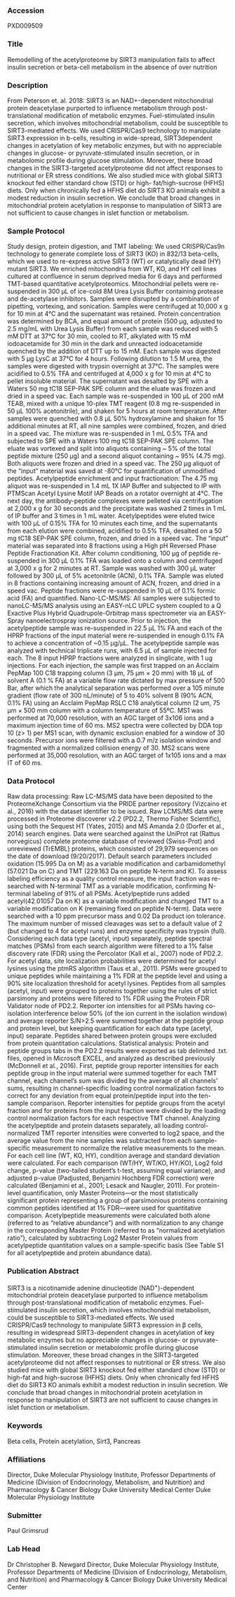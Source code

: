 ### Accession
PXD009509

### Title
Remodelling of the acetylproteome by SIRT3 manipulation fails to affect insulin secretion or beta-cell metabolism in the absence of over nutrition

### Description
From Peterson et. al. 2018:  SIRT3 is an NAD+-dependent mitochondrial protein deacetylase purported to influence metabolism through post-translational modification of metabolic enzymes. Fuel-stimulated insulin secretion, which involves mitochondrial metabolism, could be susceptible to SIRT3-mediated effects. We used CRISPR/Cas9 technology to manipulate SIRT3 expression in b-cells, resulting in wide-spread, SIRT3dependent changes in acetylation of key metabolic enzymes, but with no appreciable changes in glucose- or pyruvate-stimulated insulin secretion, or in metabolomic profile during glucose stimulation. Moreover, these broad changes in the SIRT3-targeted acetylproteome did not affect responses to nutritional or ER stress conditions. We also studied mice with global SIRT3 knockout fed either standard chow (STD) or high- fat/high-sucrose (HFHS) diets. Only when chronically fed a HFHS diet do SIRT3 KO animals exhibit a modest reduction in insulin secretion. We conclude that broad changes in mitochondrial protein acetylation in response to manipulation of SIRT3 are not sufficient to cause changes in islet function or metabolism.

### Sample Protocol
Study design, protein digestion, and TMT labeling: We used CRISPR/Cas9n technology to generate complete loss of SIRT3 (KO) in 832/13 beta-cells, which we used to re-express active SIRT3 (WT) or catalytically dead (HY) mutant SIRT3. We enriched mitochondria from WT, KO, and HY cell lines cultured at confluence in serum deprived media for 6 days and performed TMT-based quantitative acetylproteomics.  Mitochondrial pellets were re-suspended in 300 µL of ice-cold 8M Urea Lysis Buffer containing protease and de-acetylase inhibitors. Samples were disrupted by a combination of pipetting, vortexing, and sonication. Samples were centrifuged at 10,000 x g for 10 min at 4°C and the supernatant was retained. Protein concentration was determined by BCA, and equal amount of protein (500 µg, adjusted to 2.5 mg/mL with Urea Lysis Buffer) from each sample was reduced with 5 mM DTT at 37°C for 30 min, cooled to RT, alkylated with 15 mM iodoacetamide for 30 min in the dark and unreacted iodoacetamide quenched by the addition of DTT up to 15 mM. Each sample was digested with 5 µg LysC at 37°C for 4 hours. Following dilution to 1.5 M urea, the samples were digested with trypsin overnight at 37°C. The samples were acidified to 0.5% TFA and centrifuged at 4,000 x g for 10 min at 4°C to pellet insoluble material. The supernatant was desalted by SPE with a Waters 50 mg tC18 SEP-PAK SPE column and the eluate was frozen and dried in a speed vac. Each sample was re-suspended in 100 µL of 200 mM TEAB, mixed with a unique 10-plex TMT reagent (0.8 mg re-suspended in 50 µL 100% acetonitrile), and shaken for 5 hours at room temperature. After samples were quenched with 0.8 µL 50% hydroxylamine and shaken for 15 additional minutes at RT, all nine samples were combined, frozen, and dried in a speed vac. The mixture was re-suspended in 1 mL 0.5% TFA and subjected to SPE with a Waters 100 mg tC18 SEP-PAK SPE column. The eluate was vortexed and split into aliquots containing ~ 5% of the total peptide mixture (250 µg) and a second aliquot containing ~ 95% (4.75 mg). Both aliquots were frozen and dried in a speed vac. The 250 µg aliquot of the “input” material was saved at -80°C for quantification of unmodified peptides.      Acetylpeptide enrichment and input fractionation: The 4.75 mg aliquot was re-suspended in 1.4 mL 1X IAP Buffer and subjected to IP with PTMScan Acetyl Lysine Motif IAP Beads on a rotator overnight at 4°C. The next day, the antibody-peptide complexes were pelleted via centrifugation at 2,000 x g for 30 seconds and the precipitate was washed 2 times in 1 mL of IP buffer and 3 times in 1 mL water. Acetylpeptides were eluted twice with 100 µL of 0.15% TFA for 10 minutes each time, and the supernatants from each elution were combined, acidified to 0.5% TFA, desalted on a 50 mg tC18 SEP-PAK SPE column, frozen, and dried in a speed vac. The “input” material was separated into 8 fractions using a High pH Reversed Phase Peptide Fractionation Kit. After column conditioning, 100 µg of peptide re-suspended in 300 µL 0.1% TFA was loaded onto a column and centrifuged at 3,000 x g for 2 minutes at RT. Sample was washed with 300 µL water followed by 300 µL of 5% acetonitrile (ACN), 0.1% TFA. Sample was eluted in 8 fractions containing increasing amount of ACN, frozen, and dried in a speed vac. Peptide fractions were re-suspended in 10 µL of 0.1% formic acid (FA) and quantified.      Nano-LC-MS/MS: All samples were subjected to nanoLC-MS/MS analysis using an EASY-nLC UPLC system coupled to a Q Exactive Plus Hybrid Quadrupole-Orbitrap mass spectrometer via an EASY-Spray nanoelectrospray ionization source. Prior to injection, the acetylpeptide sample was re-suspended in 22.5 µL 1% FA and each of the HPRP fractions of the input material were re-suspended in enough 0.1% FA to achieve a concentration of ~0.15 µg/µL. The acetylpeptide sample was analyzed with technical triplicate runs, with 6.5 µL of sample injected for each. The 8 input HPRP fractions were analyzed in singlicate, with 1 ug injections. For each injection, the sample was first trapped on an Acclaim PepMap 100 C18 trapping column (3 µm, 75 µm × 20 mm) with 18 µL of solvent A (0.1 % FA) at a variable flow rate dictated by max pressure of 500 Bar, after which the analytical separation was performed over a 105 minute gradient (flow rate of 300 nL/minute) of 5 to 40% solvent B (90% ACN, 0.1% FA) using an Acclaim PepMap RSLC C18 analytical column (2 um, 75 µm × 500 mm column with a column temperature of 55ºC. MS1 was performed at 70,000 resolution, with an AGC target of 3x106 ions and a maximum injection time of 60 ms. MS2 spectra were collected by DDA top 10 (z> 1) per MS1 scan, with dynamic exclusion enabled for a window of 30 seconds. Precursor ions were filtered with a 0.7 m/z isolation window and fragmented with a normalized collision energy of 30. MS2 scans were performed at 35,000 resolution, with an AGC target of 1x105 ions and a max IT of 60 ms.

### Data Protocol
Raw data processing: Raw LC-MS/MS data have been deposited to the ProteomeXchange Consortium via the PRIDE partner repository (Vizcaino et al., 2016) with the dataset identifier to be issued. Raw LCMS/MS data were processed in Proteome discoverer v2.2 (PD2.2, Thermo Fisher Scientific), using both the Sequest HT (Yates, 2015) and MS Amanda 2.0 (Dorfer et al., 2014) search engines. Data were searched against the UniProt rat (Rattus norvegicus) complete proteome database of reviewed (Swiss-Prot) and unreviewed (TrEMBL) proteins, which consisted of 29,979 sequences on the date of download (9/20/2017). Default search parameters included oxidation (15.995 Da on M) as a variable modification and carbamidomethyl (57.021 Da on C) and TMT (229.163 Da on peptide N-term and K). To assess labeling efficiency as a quality control measure, the input fraction was re-searched with N-terminal TMT as a variable modification, confirming N-terminal labeling of 91% of all PSMs. Acetylpeptide runs added acetyl(42.01057 Da on K) as a variable modification and changed TMT to a variable modification on K (remaining fixed on peptide N-term). Data were searched with a 10 ppm precursor mass and 0.02 Da product ion tolerance. The maximum number of missed cleavages was set to a default value of 2 (but changed to 4 for acetyl runs) and enzyme specificity was trypsin (full). Considering each data type (acetyl, input) separately, peptide spectral matches (PSMs) from each search algorithm were filtered to a 1% false discovery rate (FDR) using the Percolator (Kall et al., 2007) node of PD2.2. For acetyl data, site localization probabilities were determined for acetyl lysines using the ptmRS algorithm (Taus et al., 2011). PSMs were grouped to unique peptides while maintaining a 1% FDR at the peptide level and using a 90% site localization threshold for acetyl lysines. Peptides from all samples (acetyl, input) were grouped to proteins together using the rules of strict parsimony and proteins were filtered to 1% FDR using the Protein FDR Validator node of PD2.2. Reporter ion intensities for all PSMs having co-isolation interference below 50% (of the ion current in the isolation window) and average reporter S/N>2.5 were summed together at the peptide group and protein level, but keeping quantification for each data type (acetyl, input) separate. Peptides shared between protein groups were excluded from protein quantitation calculations.   Statistical analysis: Protein and peptide groups tabs in the PD2.2 results were exported as tab delimited .txt. files, opened in Microsoft EXCEL, and analyzed as described previously (McDonnell et al., 2016). First, peptide group reporter intensities for each peptide group in the input material were summed together for each TMT channel, each channel’s sum was divided by the average of all channels’ sums, resulting in channel-specific loading control normalization factors to correct for any deviation from equal protein/peptide input into the ten-sample comparison. Reporter intensities for peptide groups from the acetyl fraction and for proteins from the input fraction were divided by the loading control normalization factors for each respective TMT channel. Analyzing the acetylpeptide and protein datasets separately, all loading control-normalized TMT reporter intensities were converted to log2 space, and the average value from the nine samples was subtracted from each sample-specific measurement to normalize the relative measurements to the mean. For each cell line (WT, KO, HY), condition average and standard deviation were calculated. For each comparison (WT/HY, WT/KO, HY/KO), Log2 fold change, p-value (two-tailed student’s t-test, assuming equal variance), and adjusted p-value (Padjusted, Benjamini Hochberg FDR correction) were calculated (Benjamini et al., 2001; Lesack and Naugler, 2011). For protein-level quantification, only Master Proteins—or the most statistically significant protein representing a group of parsimonious proteins containing common peptides identified at 1% FDR—were used for quantitative comparison. Acetylpeptide measurements were calculated both alone (referred to as “relative abundance”) and with normalization to any change in the corresponding Master Protein (referred to as “normalized acetylation ratio”), calculated by subtracting Log2 Master Protein values from acetylpeptide quantitation values on a sample-specific basis (See Table S1 for all acetylpeptide and protein abundance data).

### Publication Abstract
SIRT3 is a nicotinamide adenine dinucleotide (NAD<sup>+</sup>)-dependent mitochondrial protein deacetylase purported to influence metabolism through post-translational modification of metabolic enzymes. Fuel-stimulated insulin secretion, which involves mitochondrial metabolism, could be susceptible to&#xa0;SIRT3-mediated effects. We used CRISPR/Cas9&#xa0;technology to manipulate SIRT3 expression in &#x3b2;&#xa0;cells, resulting in widespread SIRT3-dependent changes in acetylation of key metabolic enzymes but no appreciable changes in glucose- or pyruvate-stimulated insulin secretion or metabolomic profile during glucose stimulation. Moreover, these broad changes in the SIRT3-targeted acetylproteome did not affect responses to nutritional or ER stress. We also studied mice with global SIRT3 knockout fed either standard chow (STD) or high-fat and high-sucrose (HFHS) diets. Only when chronically fed HFHS diet do SIRT3 KO animals exhibit a modest reduction in insulin secretion. We conclude that broad changes in mitochondrial protein acetylation in response to manipulation of SIRT3 are not sufficient to cause changes in islet function or metabolism.

### Keywords
Beta cells, Protein acetylation, Sirt3, Pancreas

### Affiliations
Director, Duke Molecular Physiology Institute, Professor Departments of Medicine (Division of Endocrinology, Metabolism, and Nutrition) and Pharmacology & Cancer Biology Duke University Medical Center
Duke Molecular Physiology Institute

### Submitter
Paul Grimsrud

### Lab Head
Dr Christopher B. Newgard
Director, Duke Molecular Physiology Institute, Professor Departments of Medicine (Division of Endocrinology, Metabolism, and Nutrition) and Pharmacology & Cancer Biology Duke University Medical Center


